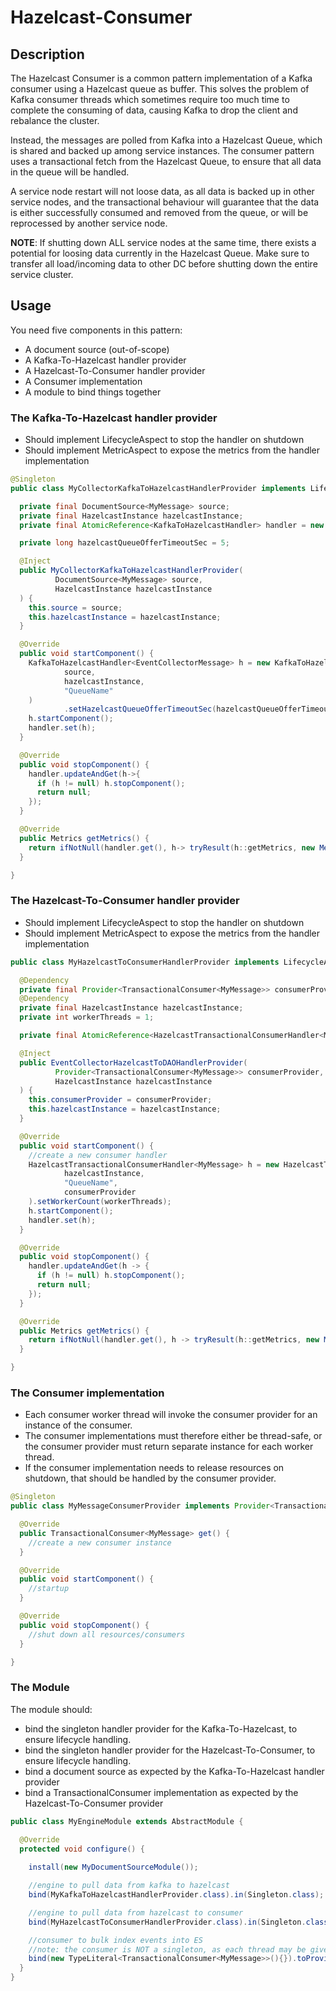 # Hazelcast-Consumer

## Description

The Hazelcast Consumer is a common pattern implementation of a 
Kafka consumer using a Hazelcast queue as buffer.
This solves the problem of Kafka consumer threads which sometimes require too much
time to complete the consuming of data, causing Kafka to drop the client and rebalance the cluster.

Instead, the messages are polled from Kafka into a Hazelcast Queue, which is shared and backed up among 
service instances. The consumer pattern uses a transactional fetch from the Hazelcast Queue,
to ensure that all data in the queue will be handled.

A service node restart will not loose data, as all data is backed up in other service nodes,
and the transactional behaviour will guarantee that the data is either successfully consumed
and removed from the queue, or will be reprocessed by another service node.

**NOTE**: If shutting down ALL service nodes at the same time, there exists a potential
for loosing data currently in the Hazelcast Queue. Make sure to transfer all load/incoming data
to other DC before shutting down the entire service cluster.   

## Usage

You need five components in this pattern:

* A document source (out-of-scope)
* A Kafka-To-Hazelcast handler provider
* A Hazelcast-To-Consumer handler provider
* A Consumer implementation
* A module to bind things together

### The Kafka-To-Hazelcast handler provider

* Should implement LifecycleAspect to stop the handler on shutdown
* Should implement MetricAspect to expose the metrics from the handler implementation

``` java
@Singleton
public class MyCollectorKafkaToHazelcastHandlerProvider implements LifecycleAspect, MetricAspect {

  private final DocumentSource<MyMessage> source;
  private final HazelcastInstance hazelcastInstance;
  private final AtomicReference<KafkaToHazelcastHandler> handler = new AtomicReference<>();

  private long hazelcastQueueOfferTimeoutSec = 5;

  @Inject
  public MyCollectorKafkaToHazelcastHandlerProvider(
          DocumentSource<MyMessage> source,
          HazelcastInstance hazelcastInstance
  ) {
    this.source = source;
    this.hazelcastInstance = hazelcastInstance;
  }

  @Override
  public void startComponent() {
    KafkaToHazelcastHandler<EventCollectorMessage> h = new KafkaToHazelcastHandler<>(
            source,
            hazelcastInstance,
            "QueueName"
    )
            .setHazelcastQueueOfferTimeoutSec(hazelcastQueueOfferTimeoutSec);
    h.startComponent();
    handler.set(h);
  }

  @Override
  public void stopComponent() {
    handler.updateAndGet(h->{
      if (h != null) h.stopComponent();
      return null;
    });
  }

  @Override
  public Metrics getMetrics() {
    return ifNotNull(handler.get(), h-> tryResult(h::getMetrics, new MetricsData()));
  }

}
```

### The Hazelcast-To-Consumer handler provider

* Should implement LifecycleAspect to stop the handler on shutdown
* Should implement MetricAspect to expose the metrics from the handler implementation

``` java
public class MyHazelcastToConsumerHandlerProvider implements LifecycleAspect, MetricAspect {

  @Dependency
  private final Provider<TransactionalConsumer<MyMessage>> consumerProvider;
  @Dependency
  private final HazelcastInstance hazelcastInstance;
  private int workerThreads = 1;

  private final AtomicReference<HazelcastTransactionalConsumerHandler<MyMessage>> handler = new AtomicReference<>();

  @Inject
  public EventCollectorHazelcastToDAOHandlerProvider(
          Provider<TransactionalConsumer<MyMessage>> consumerProvider,
          HazelcastInstance hazelcastInstance
  ) {
    this.consumerProvider = consumerProvider;
    this.hazelcastInstance = hazelcastInstance;
  }

  @Override
  public void startComponent() {
    //create a new consumer handler
    HazelcastTransactionalConsumerHandler<MyMessage> h = new HazelcastTransactionalConsumerHandler<>(
            hazelcastInstance,
            "QueueName",
            consumerProvider
    ).setWorkerCount(workerThreads);
    h.startComponent();
    handler.set(h);
  }

  @Override
  public void stopComponent() {
    handler.updateAndGet(h -> {
      if (h != null) h.stopComponent();
      return null;
    });
  }

  @Override
  public Metrics getMetrics() {
    return ifNotNull(handler.get(), h -> tryResult(h::getMetrics, new MetricsData()));
  }

}
```

### The Consumer implementation

* Each consumer worker thread will invoke the consumer provider for an instance of the consumer.
* The consumer implementations must therefore either be thread-safe, or the consumer provider
must return separate instance for each worker thread.
* If the consumer implementation needs to release resources on shutdown, that should be handled by 
the consumer provider.

``` java
@Singleton
public class MyMessageConsumerProvider implements Provider<TransactionalConsumer<MyMessage>>, LifecycleAspect {

  @Override
  public TransactionalConsumer<MyMessage> get() {
    //create a new consumer instance
  }

  @Override
  public void startComponent() {
    //startup
  }

  @Override
  public void stopComponent() {
    //shut down all resources/consumers
  }

}
```

### The Module

The module should:
* bind the singleton handler provider for the Kafka-To-Hazelcast, to ensure lifecycle handling.
* bind the singleton handler provider for the Hazelcast-To-Consumer, to ensure lifecycle handling.
* bind a document source as expected by the Kafka-To-Hazelcast handler provider
* bind a TransactionalConsumer implementation as expected by the Hazelcast-To-Consumer provider 

``` java
public class MyEngineModule extends AbstractModule {

  @Override
  protected void configure() {
  
    install(new MyDocumentSourceModule());

    //engine to pull data from kafka to hazelcast
    bind(MyKafkaToHazelcastHandlerProvider.class).in(Singleton.class);

    //engine to pull data from hazelcast to consumer
    bind(MyHazelcastToConsumerHandlerProvider.class).in(Singleton.class);

    //consumer to bulk index events into ES
    //note: the consumer is NOT a singleton, as each thread may be given a separate consumer each
    bind(new TypeLiteral<TransactionalConsumer<MyMessage>>(){}).toProvider(MyMessageConsumerProvider.class);
  }
}
```
